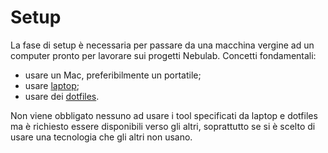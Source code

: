 # Setup

La fase di setup è necessaria per passare da una macchina vergine ad un computer
pronto per lavorare sui progetti Nebulab. Concetti fondamentali:
  
  * usare un Mac, preferibilmente un portatile;
  * usare [laptop](https://github.com/thoughtbot/laptop);
  * usare dei [dotfiles](http://github.com/nebulab/dotfiles).

Non viene obbligato nessuno ad usare i tool specificati da laptop e dotfiles ma è richiesto essere 
disponibili verso gli altri, soprattutto se si è scelto di usare una tecnologia che gli altri non 
usano.
